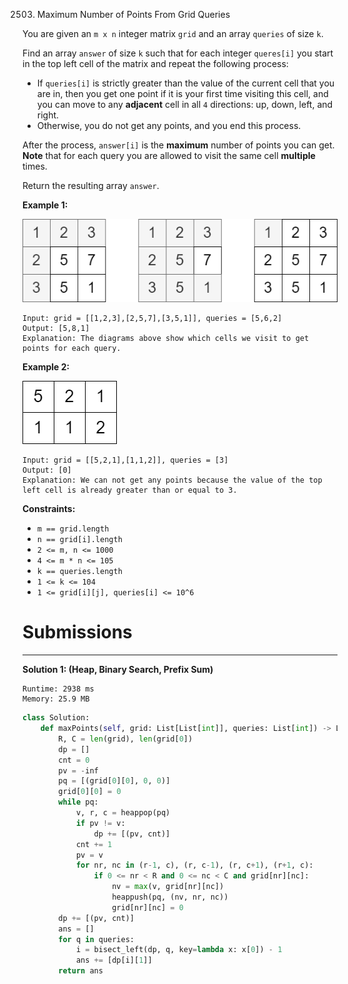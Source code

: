 2503. Maximum Number of Points From Grid Queries

You are given an `m x n` integer matrix `grid` and an array `queries` of size `k`.

Find an array `answer` of size `k` such that for each integer `queres[i]` you start in the top left cell of the matrix and repeat the following process:

* If `queries[i]` is strictly greater than the value of the current cell that you are in, then you get one point if it is your first time visiting this cell, and you can move to any **adjacent** cell in all `4` directions: up, down, left, and right.
* Otherwise, you do not get any points, and you end this process.

After the process, `answer[i]` is the **maximum** number of points you can get. **Note** that for each query you are allowed to visit the same cell **multiple** times.

Return the resulting array `answer`.

 

**Example 1:**

![2503_yetgriddrawio.png](img/2503_yetgriddrawio.png)
```
Input: grid = [[1,2,3],[2,5,7],[3,5,1]], queries = [5,6,2]
Output: [5,8,1]
Explanation: The diagrams above show which cells we visit to get points for each query.
```

**Example 2:**

![2503_yetgriddrawio-2.png](img/2503_yetgriddrawio-2.png)
```
Input: grid = [[5,2,1],[1,1,2]], queries = [3]
Output: [0]
Explanation: We can not get any points because the value of the top left cell is already greater than or equal to 3.
```

**Constraints:**

* `m == grid.length`
* `n == grid[i].length`
* `2 <= m, n <= 1000`
* `4 <= m * n <= 105`
* `k == queries.length`
* `1 <= k <= 104`
* `1 <= grid[i][j], queries[i] <= 10^6`

# Submissions
---
**Solution 1: (Heap, Binary Search, Prefix Sum)**
```
Runtime: 2938 ms
Memory: 25.9 MB
```
```python
class Solution:
    def maxPoints(self, grid: List[List[int]], queries: List[int]) -> List[int]:
        R, C = len(grid), len(grid[0])
        dp = []
        cnt = 0 
        pv = -inf 
        pq = [(grid[0][0], 0, 0)]
        grid[0][0] = 0 
        while pq: 
            v, r, c = heappop(pq)
            if pv != v:
                dp += [(pv, cnt)]
            cnt += 1
            pv = v
            for nr, nc in (r-1, c), (r, c-1), (r, c+1), (r+1, c): 
                if 0 <= nr < R and 0 <= nc < C and grid[nr][nc]: 
                    nv = max(v, grid[nr][nc])
                    heappush(pq, (nv, nr, nc))
                    grid[nr][nc] = 0
        dp += [(pv, cnt)]
        ans = []
        for q in queries: 
            i = bisect_left(dp, q, key=lambda x: x[0]) - 1
            ans += [dp[i][1]]
        return ans
```
